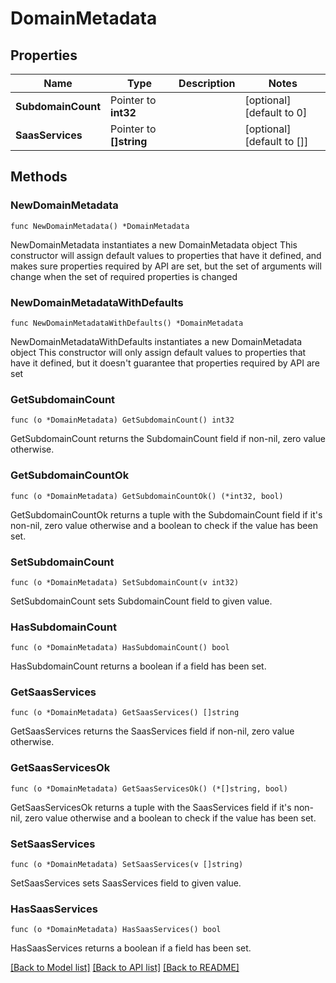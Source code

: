 # DomainMetadata

## Properties

Name | Type | Description | Notes
------------ | ------------- | ------------- | -------------
**SubdomainCount** | Pointer to **int32** |  | [optional] [default to 0]
**SaasServices** | Pointer to **[]string** |  | [optional] [default to []]

## Methods

### NewDomainMetadata

`func NewDomainMetadata() *DomainMetadata`

NewDomainMetadata instantiates a new DomainMetadata object
This constructor will assign default values to properties that have it defined,
and makes sure properties required by API are set, but the set of arguments
will change when the set of required properties is changed

### NewDomainMetadataWithDefaults

`func NewDomainMetadataWithDefaults() *DomainMetadata`

NewDomainMetadataWithDefaults instantiates a new DomainMetadata object
This constructor will only assign default values to properties that have it defined,
but it doesn't guarantee that properties required by API are set

### GetSubdomainCount

`func (o *DomainMetadata) GetSubdomainCount() int32`

GetSubdomainCount returns the SubdomainCount field if non-nil, zero value otherwise.

### GetSubdomainCountOk

`func (o *DomainMetadata) GetSubdomainCountOk() (*int32, bool)`

GetSubdomainCountOk returns a tuple with the SubdomainCount field if it's non-nil, zero value otherwise
and a boolean to check if the value has been set.

### SetSubdomainCount

`func (o *DomainMetadata) SetSubdomainCount(v int32)`

SetSubdomainCount sets SubdomainCount field to given value.

### HasSubdomainCount

`func (o *DomainMetadata) HasSubdomainCount() bool`

HasSubdomainCount returns a boolean if a field has been set.

### GetSaasServices

`func (o *DomainMetadata) GetSaasServices() []string`

GetSaasServices returns the SaasServices field if non-nil, zero value otherwise.

### GetSaasServicesOk

`func (o *DomainMetadata) GetSaasServicesOk() (*[]string, bool)`

GetSaasServicesOk returns a tuple with the SaasServices field if it's non-nil, zero value otherwise
and a boolean to check if the value has been set.

### SetSaasServices

`func (o *DomainMetadata) SetSaasServices(v []string)`

SetSaasServices sets SaasServices field to given value.

### HasSaasServices

`func (o *DomainMetadata) HasSaasServices() bool`

HasSaasServices returns a boolean if a field has been set.


[[Back to Model list]](../README.md#documentation-for-models) [[Back to API list]](../README.md#documentation-for-api-endpoints) [[Back to README]](../README.md)


